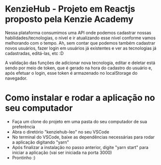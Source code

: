 # KenzieHub - Projeto em Reactjs proposto pela Kenzie Academy

Nessa plataforma consumimos uma API onde podemos cadastrar nossas habilidades/tecnologias, o nível e ir atualizando esse nível conforme vamos melhorando com o tempo. Ah, sem contar que podemos também cadastrar novos usuários, fazer login em usuários já existentes e ver as tecnologias já cadastradas, editá-las, etc :D 

A validação das funções de adicionar nova tecnologia, editar e deletar está sendo por meio de token, que é gerado na hora do cadastro do usuário e, após efetuar o login, esse token é armazenado no localStorage do navegador.


# Como instalar e rodar a aplicação no seu computador

- Faça um clone do projeto em uma pasta do seu computador de sua preferência
- Abra o diretório "kenziehub-leo" no seu VSCode
- No terminal do VSCode, baixe as dependências necessárias para rodar a aplicação digitando "yarn"
- Após finalizar a instalação no passo anterior, digite "yarn start" para iniciar a aplicação (vai ser iniciada na porta 3000)
- Prontinho :)
